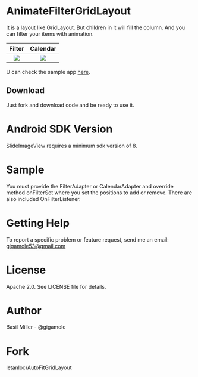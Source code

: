 AnimateFilterGridLayout
===================
It is a layout like GridLayout. But children in it will fill the column. And you can filter your items with animation.




Filter                     |Calendar
:-------------------------:|:-------------------------:
![](https://lh4.googleusercontent.com/-Nuv3lfv7bfg/VrIlmOqGo6I/AAAAAAAACHo/PsXzih4IbZ4/w280-h477-no/afgl.gif)|![](https://lh4.googleusercontent.com/-Qj9SyqLO-UE/VrJMzv0t2QI/AAAAAAAACIs/Tsa2mhIGceo/w280-h477-no/acgl.gif)

U can check the sample app [here](https://github.com/GIGAMOLE/AnimateFilterGridLayout/tree/master/app).

Download
------------
Just fork and download code and be ready to use it.

Android SDK Version
=========
SlideImageView requires a minimum sdk version of 8.

Sample
========
You must provide the FilterAdapter or CalendarAdapter and override method onFilterSet where you set the positions to add or remove.
There are also included OnFilterListener.

Getting Help
======
To report a specific problem or feature request, send me an email: gigamole53@gmail.com

License
======
Apache 2.0. See LICENSE file for details.

Author
=======
Basil Miller - @gigamole

Fork
=======
letanloc/AutoFitGridLayout